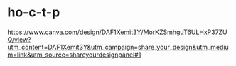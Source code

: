 # ho-c-t-p
https://www.canva.com/design/DAF1Xemit3Y/MorKZSmhguT6ULHxP37ZUQ/view?utm_content=DAF1Xemit3Y&utm_campaign=share_your_design&utm_medium=link&utm_source=shareyourdesignpanel#1
